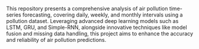 This repository presents a comprehensive analysis of air pollution time-series forecasting, covering daily, weekly, and monthly intervals using a pollution dataset. Leveraging advanced deep learning models such as LSTM, GRU, and Simple-RNN, alongside innovative techniques like model fusion and missing data handling, this project aims to enhance the accuracy and reliability of air pollution predictions.
